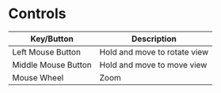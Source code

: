 # Controls

| Key/Button          | Description                  |
|---------------------|------------------------------|
| Left Mouse Button   | Hold and move to rotate view |
| Middle Mouse Button | Hold and move to move view   |
| Mouse Wheel         | Zoom                         |

